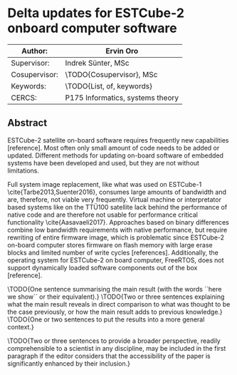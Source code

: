 # Delta updates for ESTCube-2 onboard computer software

| Author:       | Ervin Oro  
|---|---  
| Supervisor:   | Indrek Sünter, MSc  
| Cosupervisor: | \TODO{Cosupervisor}, MSc  
| Keywords:     | \TODO{List, of, keywords}  
| CERCS:        | P175 Informatics, systems theory  


## Abstract
ESTCube-2 satellite on-board software requires frequently new capabilities [reference]. Most often only small amount of code needs to be added or updated.
Different methods for updating on-board software of embedded systems have been developed and used, but they are not without limitations. 

Full system image replacement, like what was used on ESTCube-1 \cite{Tarbe2013,Suenter2016}, consumes large amounts of bandwidth and are, therefore, not viable very frequently. Virtual machine or interpretator based systems like on the TTÜ100 satellite lack behind the performance of native code and are therefore not usable for performance critical functionality \cite{Aasavaeli2017}. Approaches based on binary differences combine low bandwidth requirements with native performance, but require rewriting of entire firmware image, which is problematic since ESTCube-2 on-board computer stores firmware on flash memory with large erase blocks and limited number of write cycles [references]. Additionally, the operating system for ESTCube-2 on board computer, FreeRTOS, does not support dynamically loaded software components out of the box [reference].

\TODO{One sentence summarising the main result (with the words ``here we show´´ or their equivalent).}
\TODO{Two or three sentences explaining what the main result reveals in direct comparison to what was thought to be the case previously, or how the main result adds to previous knowledge.}
\TODO{One or two sentences to put the results into a more general context.}

\TODO{Two or three sentences to provide a broader perspective, readily comprehensible to a scientist in any discipline, may be included in the first paragraph if the editor considers that the accessibility of the paper is significantly enhanced by their inclusion.}

